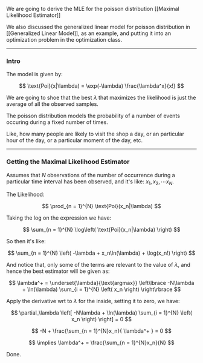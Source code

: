 We are going to derive the MLE for the poisson distribution
[[Maximal Likelihood Estimator]]

We also discussed the generalized linear model for poisson distribution in [[Generalized Linear Model]], as an example, and putting it into an optimization problem in the optimization class. 

---
### **Intro**

The model is given by: 

$$
\text{Poi}(x|\lambda) = \exp(-\lambda) \frac{\lambda^x}{x!}
$$

We are going to shoe that the best $\lambda$ that maximizes the likelihood is just the average of all the observed samples. 

The poisson distribution models the probability of a number of events occuring during a fixed number of times. 

Like, how many people are likely to visit the shop a day, or an particular hour of the day, or a particular moment of the day, etc. 

---
### **Getting the Maximal Likelihood Estimator**

Assumes that $N$ observations of the number of occurrence during a particular time interval has been observed, and it's like: $x_1, x_2, \cdots x_N$. 

The Likelihood: 

$$
\prod_{n = 1}^{N} 
\text{Poi}(x_n|\lambda)
$$

Taking the log on the expression we have: 

$$
\sum_{n = 1}^{N}
    \log\left(
        \text{Poi}(x_n|\lambda)
    \right)
$$

So then it's like: 

$$
\sum_{n = 1}^{N}
\left(
    -\lambda + x_n\ln(\lambda) + \log(x_n!)
\right)
$$

And notice that, only some of the terms are relevant to the value of $\lambda$, and hence the best estimator will be given as: 

$$
\lambda^+ = 
\underset{\lambda}{\text{argmax}}
\left\lbrace
    -N\lambda
    +  
    \ln(\lambda)
    \sum_{i = 1}^{N}
        \left(
            x_n
        \right)
\right\rbrace
$$

Apply the derivative wrt to $\lambda$ for the inside, setting it to zero, we have: 

$$
\partial_\lambda \left[
    -N\lambda
    +  
    \ln(\lambda)
    \sum_{i = 1}^{N}
        \left(
            x_n
        \right)
    \right] = 0
$$

$$
-N + \frac{\sum_{n = 1}^{N}x_n}{
    \lambda^+
} = 0
$$

$$
\implies 
\lambda^+ = \frac{\sum_{n = 1}^{N}x_n}{N}
$$

Done. 